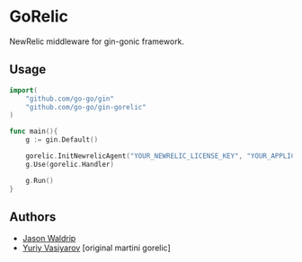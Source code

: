 GoRelic
=======

NewRelic middleware for gin-gonic framework.

## Usage

```go
import(
	"github.com/go-go/gin"
	"github.com/go-go/gin-gorelic"
)

func main(){
	g := gin.Default()

	gorelic.InitNewrelicAgent("YOUR_NEWRELIC_LICENSE_KEY", "YOUR_APPLICATION_NAME", true)
	g.Use(gorelic.Handler)

	g.Run()
}
```

## Authors

* [Jason Waldrip](http://github.com/jwaldrip)
* [Yuriy Vasiyarov](http://github.com/yvasiyarov) [original martini gorelic]
